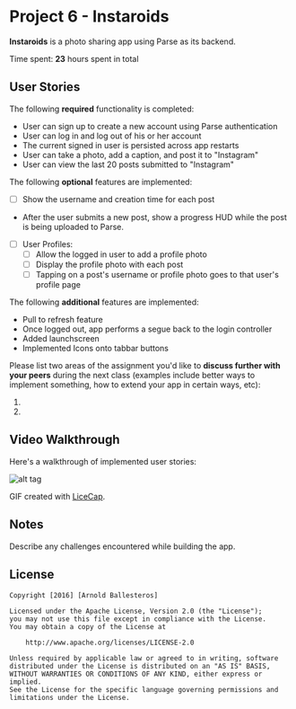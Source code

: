 # Project 6 - Instaroids

**Instaroids** is a photo sharing app using Parse as its backend.

Time spent: **23** hours spent in total

## User Stories

The following **required** functionality is completed:

-  User can sign up to create a new account using Parse authentication
-  User can log in and log out of his or her account
-  The current signed in user is persisted across app restarts
-  User can take a photo, add a caption, and post it to "Instagram"
-  User can view the last 20 posts submitted to "Instagram"

The following **optional** features are implemented:

- [ ] Show the username and creation time for each post
-  After the user submits a new post, show a progress HUD while the post is being uploaded to Parse.
- [ ] User Profiles:
   - [ ] Allow the logged in user to add a profile photo
   - [ ] Display the profile photo with each post
   - [ ] Tapping on a post's username or profile photo goes to that user's profile page

The following **additional** features are implemented:
- Pull to refresh feature
- Once logged out, app performs a segue back to the login controller
- Added launchscreen
- Implemented Icons onto tabbar buttons


Please list two areas of the assignment you'd like to **discuss further with your peers** during the next class (examples include better ways to implement something, how to extend your app in certain ways, etc):

1. 
2. 

## Video Walkthrough 

Here's a walkthrough of implemented user stories:

![alt tag](https://github.com/arnolddust/Instaroids/blob/master/Instaroids.gif?raw=true)


GIF created with [LiceCap](http://www.cockos.com/licecap/).

## Notes

Describe any challenges encountered while building the app.

## License

    Copyright [2016] [Arnold Ballesteros]

    Licensed under the Apache License, Version 2.0 (the "License");
    you may not use this file except in compliance with the License.
    You may obtain a copy of the License at

        http://www.apache.org/licenses/LICENSE-2.0

    Unless required by applicable law or agreed to in writing, software
    distributed under the License is distributed on an "AS IS" BASIS,
    WITHOUT WARRANTIES OR CONDITIONS OF ANY KIND, either express or implied.
    See the License for the specific language governing permissions and
    limitations under the License.
